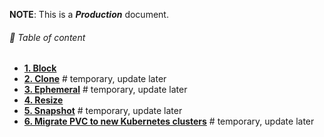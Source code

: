 **NOTE**: This is a ***Production*** document.


###### 🌈 Table of content
- [**1. Block**](./docs/block.md)
- [**2. Clone**](./docs/clone.md)  # temporary, update later
- [**3. Ephemeral**](./docs/ephemeral.md)  # temporary, update later
- [**4. Resize**](./docs/resize.md)
- [**5. Snapshot**](./docs/snapshot.md)  # temporary, update later
- [**6. Migrate PVC to new Kubernetes clusters**](./docs/migrate_pvc.md)  # temporary, update later